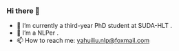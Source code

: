 ### Hi there 👋

- 🔭 I’m currently a third-year PhD student at SUDA-HLT .
- 🌱 I’m a NLPer .
- 📫 How to reach me: yahuiliu.nlp@foxmail.com
